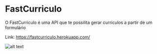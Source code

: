 # FastCurriculo

O FastCurriculo é uma API que te possilita gerar curriculos a partir de um formulário

Link: https://fastcurriculo.herokuapp.com/


![alt text](https://github.com/oopaze/FastCurriculo-API/blob/master/app/static/Images/fastcurriculo-readme.png?raw=true)

